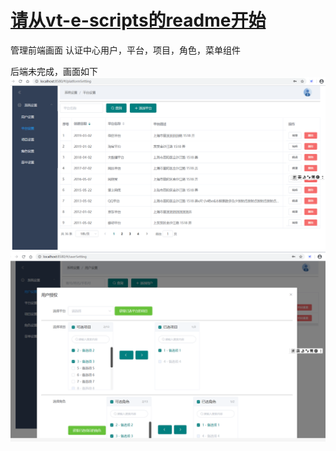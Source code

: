 # [请从vt-e-scripts的readme开始](https://github.com/snake4/vt-e-scripts)
管理前端画面
认证中心用户，平台，项目，角色，菜单组件

后端未完成，画面如下  
![](https://github.com/snake4/vt-picture/blob/master/ud1.png)  
![](https://github.com/snake4/vt-picture/blob/master/ud2.png)

